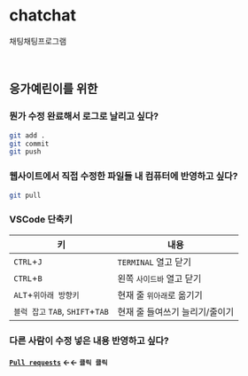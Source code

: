 # chatchat

채팅채팅프로그램

<br>

## 응가예린이를 위한

### 뭔가 수정 완료해서 로그로 날리고 싶다?

```sh
git add .
git commit
git push
```

### 웹사이트에서 직접 수정한 파일들 내 컴퓨터에 반영하고 싶다?

```sh
git pull
```

###

### VSCode 단축키

키 | 내용
---- | ----
`CTRL`+`J` | `TERMINAL` 열고 닫기
`CTRL`+`B` | 왼쪽 `사이드바` 열고 닫기
`ALT`+`위아래 방향키` | 현재 줄 `위아래`로 옮기기
`블럭 잡고` `TAB`, `SHIFT`+`TAB` | 현재 줄 들여쓰기 늘리기/줄이기

### 다른 사람이 수정 넣은 내용 반영하고 싶다?

#### [`Pull requests`](https://github.com/yerin1211/chatting/pulls) &#8592;&#8592; `클릭 클릭`
